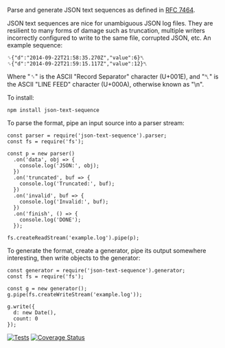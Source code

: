 Parse and generate JSON text sequences as defined in [RFC 7464](https://tools.ietf.org/html/rfc7464).

JSON text sequences are nice for unambiguous JSON log files.  They are resilient
to many forms of damage such as truncation, multiple writers incorrectly
configured to write to the same file, corrupted JSON, etc.  An example sequence:

    ␞{"d":"2014-09-22T21:58:35.270Z","value":6}␤
    ␞{"d":"2014-09-22T21:59:15.117Z","value":12}␤

Where "␞" is the ASCII "Record Separator" character (U+001E), and "␤" is the
ASCII "LINE FEED" character (U+000A), otherwise known as "\n".

To install:

    npm install json-text-sequence

To parse the format, pipe an input source into a parser stream:

    const parser = require('json-text-sequence').parser;
    const fs = require('fs');

    const p = new parser()
      .on('data', obj => {
        console.log('JSON:', obj);
      })
      .on('truncated', buf => {
        console.log('Truncated:', buf);
      })
      .on('invalid', buf => {
        console.log('Invalid:', buf);
      })
      .on('finish', () => {
        console.log('DONE');
      });

    fs.createReadStream('example.log').pipe(p);

To generate the format, create a generator, pipe its output somewhere
interesting, then write objects to the generator:

    const generator = require('json-text-sequence').generator;
    const fs = require('fs');

    const g = new generator();
    g.pipe(fs.createWriteStream('example.log'));

    g.write({
      d: new Date(),
      count: 0
    });

[![Tests](https://github.com/hildjj/json-text-sequence/workflows/Tests/badge.svg)](https://github.com/hildjj/json-text-sequence/actions?query=workflow%3ATests)
[![Coverage Status](https://coveralls.io/repos/hildjj/json-text-sequence/badge.png?branch=master)](https://coveralls.io/r/hildjj/json-text-sequence?branch=master)
